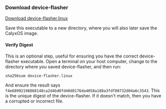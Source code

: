 ### Download device-flasher

<a class="btn" href="(https://release.calyxinstitute.org/device-flasher/1.0.3/device-flasher.linux">Download device-flasher.linux</a>

Save this executable to a new directory, where you will also later save the CalyxOS image.

#### Verify Digest

This is an optional step, useful for ensuring you have the correct device-flasher executable. Open a terminal on your host computer, change to the directory where you saved device-flasher, and then run:

```
sha256sum device-flasher.linux
```

And ensure the result says `f4e68992198868148ca2d4bd0fd40d0176da4058a188a3fdf80732d04a6c3543`. This is the unique digest of the device-flasher. If it doesn't match, then you have a corrupted or incorrect file.
